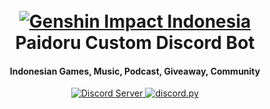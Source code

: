 <h1 align="center">
  <br>
  <a href="https://discord.gg/EXycJbN"><img src="https://cdn.discordapp.com/attachments/790874413326532628/790963258122698772/bANNER_iNGAME-05.png" alt="Genshin Impact Indonesia"></a>
  <br>
  Paidoru Custom Discord Bot
  <br>
</h1>

<h4 align="center">Indonesian Games, Music, Podcast, Giveaway, Community</h4>

<p align="center">
  <a href="https://discord.gg/EXycJbN">
    <img src="https://discordapp.com/api/guilds/713794698044637204/widget.png?style=shield" alt="Discord Server">
  </a>
  <a href="https://github.com/Rapptz/discord.py/">
     <img src="https://img.shields.io/badge/discord-py-blue.svg" alt="discord.py">
  </a>
</p>
